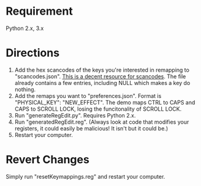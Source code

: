 # Requirement
Python 2.x, 3.x

# Directions
1. Add the hex scancodes of the keys you're interested in remapping to "scancodes.json". [This is a decent resource for scancodes](http://msdn.microsoft.com/en-us/library/aa299374(v=vs.60).aspx "Scancodes from Microsoft"). The file already contains a few entries, including NULL which makes a key do nothing.
2. Add the remaps you want to "preferences.json". Format is "PHYSICAL_KEY": "NEW_EFFECT". The demo maps CTRL to CAPS and CAPS to SCROLL LOCK, losing the funcitonality of SCROLL LOCK.
3. Run "generateRegEdit.py". Requires Python 2.x.
4. Run "generatedRegEdit.reg". (Always look at code that modifies your registers, it could easily be malicious! It isn't but it could be.)
5. Restart your computer.

# Revert Changes
Simply run "resetKeymappings.reg" and restart your computer.